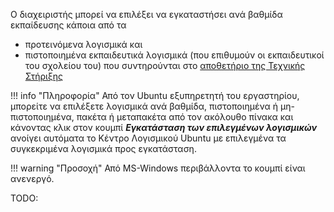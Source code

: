 Ο διαχειριστής μπορεί να επιλέξει να εγκαταστήσει ανά βαθμίδα
εκπαίδευσης κάποια από τα

- προτεινόμενα λογισμικά και
- πιστοποιημένα εκπαιδευτικά λογισμικά (που επιθυμούν οι εκπαιδευτικοί
  του σχολείου του) που συντηρούνται στο
  [αποθετήριο της Τεχνικής Στήριξης](https://ts.sch.gr/repository)

!!! info "Πληροφορία"
    Από τον Ubuntu εξυπηρετητή του εργαστηρίου, μπορείτε να επιλέξετε λογισμικά ανά βαθμίδα, πιστοποιημένα ή μη-πιστοποιημένα, πακέτα ή μεταπακέτα από τον ακόλουθο πίνακα και κάνοντας κλικ στον κουμπί ***Εγκατάσταση των επιλεγμένων λογισμικών*** ανοίγει αυτόματα το Κέντρο Λογισμικού Ubuntu με επιλεγμένα τα συγκεκριμένα λογισμικά προς εγκατάσταση.

!!! warning "Προσοχή"
    Από MS-Windows περιβάλλοντα το κουμπί είναι ανενεργό.

TODO:
